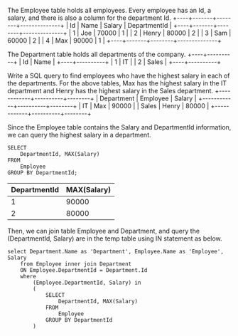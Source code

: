 The Employee table holds all employees. Every employee has an Id, a salary, and there is also a column for the department Id.
+----+-------+--------+--------------+
| Id | Name  | Salary | DepartmentId |
+----+-------+--------+--------------+
| 1  | Joe   | 70000  | 1            |
| 2  | Henry | 80000  | 2            |
| 3  | Sam   | 60000  | 2            |
| 4  | Max   | 90000  | 1            |
+----+-------+--------+--------------+

The Department table holds all departments of the company.
+----+----------+
| Id | Name     |
+----+----------+
| 1  | IT       |
| 2  | Sales    |
+----+----------+

Write a SQL query to find employees who have the highest salary in each of the departments. For the above tables, Max has the highest salary in the IT department and Henry has the highest salary in the Sales department.
+------------+----------+--------+
| Department | Employee | Salary |
+------------+----------+--------+
| IT         | Max      | 90000  |
| Sales      | Henry    | 80000  |
+------------+----------+--------+


Since the Employee table contains the Salary and DepartmentId information, we can query the highest salary in a department.
```
SELECT
    DepartmentId, MAX(Salary)
FROM
    Employee
GROUP BY DepartmentId;
```
| DepartmentId | MAX(Salary) |
|--------------|-------------|
| 1            | 90000       |
| 2            | 80000       |

Then, we can join table Employee and Department, and query the (DepartmentId, Salary) are in the temp table using IN statement as below.

```
select Department.Name as 'Department', Employee.Name as 'Employee', Salary
    from Employee inner join Department
    ON Employee.DepartmentId = Department.Id
    where
        (Employee.DepartmentId, Salary) in
        (
            SELECT
                DepartmentId, MAX(Salary)
            FROM
                Employee
            GROUP BY DepartmentId
        )
```
